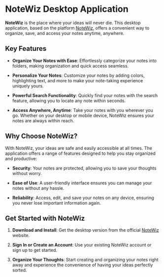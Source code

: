 # NoteWiz Desktop Application

**NoteWiz** is the place where your ideas will never die. This desktop application, based on the platform [NoteWiz](https://notewiz.net/), offers a convenient way to organize, save, and access your notes anytime, anywhere.

## Key Features

- **Organize Your Notes with Ease**: Effortlessly categorize your notes into folders, making organization and quick access seamless.

- **Personalize Your Notes**: Customize your notes by adding colors, highlighting text, and more to make your note-taking experience uniquely yours.

- **Powerful Search Functionality**: Quickly find your notes with the search feature, allowing you to locate any note within seconds.

- **Access Anywhere, Anytime**: Take your notes with you wherever you go. Whether on your desktop or mobile device, NoteWiz ensures your notes are always within reach.

## Why Choose NoteWiz?

With NoteWiz, your ideas are safe and easily accessible at all times. The application offers a range of features designed to help you stay organized and productive:

- **Security**: Your notes are protected, allowing you to save your thoughts without worry.
  
- **Ease of Use**: A user-friendly interface ensures you can manage your notes without any hassle.

- **Reliability**: Access, edit, and save your notes on any device, ensuring you never lose important information again.

## Get Started with NoteWiz

1. **Download and Install**: Get the desktop version from the official [NoteWiz](https://notewiz.net/) website.
   
2. **Sign In or Create an Account**: Use your existing NoteWiz account or sign up to get started.

3. **Organize Your Thoughts**: Start creating and organizing your notes right away and experience the convenience of having your ideas perfectly sorted.

